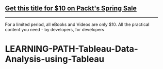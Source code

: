 ## [Get this title for $10 on Packt's Spring Sale](https://www.packt.com/C11116?utm_source=github&utm_medium=packt-github-repo&utm_campaign=spring_10_dollar_2022)
-----
For a limited period, all eBooks and Videos are only $10. All the practical content you need \- by developers, for developers

# LEARNING-PATH-Tableau-Data-Analysis-using-Tableau
